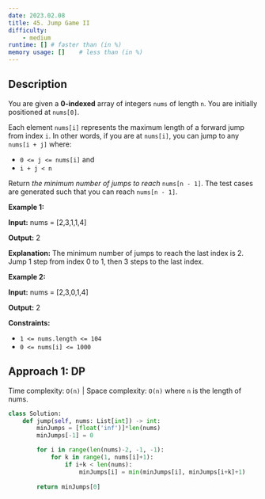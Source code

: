 ```yaml
---
date: 2023.02.08
title: 45. Jump Game II
difficulty:
    - medium
runtime: [] # faster than (in %)
memory usage: []    # less than (in %)
---
```

## Description
You are given a **0-indexed** array of integers `nums` of length `n`. You are initially positioned at `nums[0]`.

Each element `nums[i]` represents the maximum length of a forward jump from index `i`. In other words, if you are at `nums[i]`, you can jump to any `nums[i + j]` where:


- `0 <= j <= nums[i]` and
- `i + j < n`

Return *the minimum number of jumps to reach* `nums[n - 1]`. The test cases are generated such that you can reach `nums[n - 1]`.

**Example 1:**

**Input:** nums = [2,3,1,1,4]

**Output:** 2

**Explanation:** The minimum number of jumps to reach the last index is 2. Jump 1 step from index 0 to 1, then 3 steps to the last index.

**Example 2:**

**Input:** nums = [2,3,0,1,4]

**Output:** 2

**Constraints:**


- `1 <= nums.length <= 104`
- `0 <= nums[i] <= 1000`


## Approach 1: DP
Time complexity: `O(n)`    |    Space complexity: `O(n)`
where `n` is the length of nums.

``` python
class Solution:
    def jump(self, nums: List[int]) -> int:
        minJumps = [float('inf')]*len(nums)
        minJumps[-1] = 0

        for i in range(len(nums)-2, -1, -1):
            for k in range(1, nums[i]+1):
                if i+k < len(nums):
                    minJumps[i] = min(minJumps[i], minJumps[i+k]+1)
        
        return minJumps[0]
```